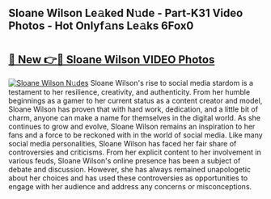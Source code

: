 ## Sloane Wilson Le𝚊ked N𝚞de - Part-K31 Video Photos - Hot Onlyf𝚊ns Le𝚊ks 6Fox0

# <h2><a href="http://ab52541.deff.icu/?id=Sloane+Wilson">🔗 New 👉🔴 Sloane Wilson VIDEO Photos</a></h2>

[![Sloane Wilson N𝚞des](https://i.imgur.com/rIISA9y.gif)](http://ab52541.deff.icu/?id=Sloane+Wilson)
Sloane Wilson's rise to social media stardom is a testament to her resilience, creativity, and authenticity. From her humble beginnings as a gamer to her current status as a content creator and model, Sloane Wilson has proven that with hard work, dedication, and a little bit of charm, anyone can make a name for themselves in the digital world. As she continues to grow and evolve, Sloane Wilson remains an inspiration to her fans and a force to be reckoned with in the world of social media. Like many social media personalities, Sloane Wilson has faced her fair share of controversies and criticisms. From her explicit content to her involvement in various feuds, Sloane Wilson's online presence has been a subject of debate and discussion. However, she has always remained unapologetic about her choices and has used these controversies as opportunities to engage with her audience and address any concerns or misconceptions.
